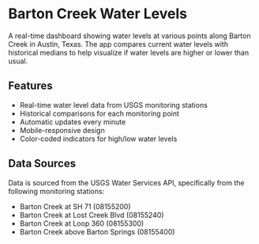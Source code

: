 # Barton Creek Water Levels

A real-time dashboard showing water levels at various points along Barton Creek in Austin, Texas. The app compares current water levels with historical medians to help visualize if water levels are higher or lower than usual.

## Features

- Real-time water level data from USGS monitoring stations
- Historical comparisons for each monitoring point
- Automatic updates every minute
- Mobile-responsive design
- Color-coded indicators for high/low water levels

## Data Sources

Data is sourced from the USGS Water Services API, specifically from the following monitoring stations:

- Barton Creek at SH 71 (08155200)
- Barton Creek at Lost Creek Blvd (08155240)
- Barton Creek at Loop 360 (08155300)
- Barton Creek above Barton Springs (08155400)
